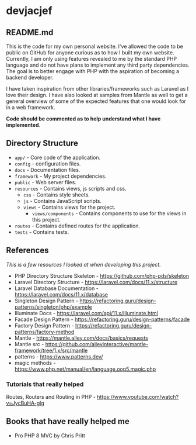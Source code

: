 # devjacjef

<!-- *Hell must really have frozen over for Jack to be coding in PHP.* -->
<!--I'm enjoying PHP?!-->

## README.md

This is the code for my own personal website. I've allowed the code to be public on GitHub for anyone curious as to how I built my own website. Currently, I am only using features revealed to me by the standard PHP language and do not have plans to implement any third party dependencies. The goal is to better engage with PHP with the aspiration of becoming a backend developer.

I have taken inspiration from other libraries/frameworks such as Laravel as I love their design. I have also looked at samples from Mantle as well to get a general overview of some of the expected features that one would look for in a web framework.

**Code should be commented as to help understand what I have implemented**.

## Directory Structure

- `app/` - Core code of the application.
    <!-- - `app/Controllers` - Handles requests and responses.
    - `app/Core` - Contains core components for the App.
    - `app/Models` - Structures data. -->
- `config` - configuration files.
- `docs` - Documentation files.
- `framework` - My project dependencies.
- `public` - Web server files.
- `resources` - Contains views, js scripts and css.
    - `css` - Contains style sheets.
    - `js` - Contains JavaScript scripts.
    - `views` - Contains views for the project.
        - `views/components` - Contains components to use for the views in this project.
- `routes` - Contains defined routes for the application.
- `tests` - Contains tests.

## References

*This is a few resources I looked at when developing this project.*

- PHP Directory Structure Skeleton - https://github.com/php-pds/skeleton
- Laravel Directory Structure - https://laravel.com/docs/11.x/structure
- Laravel Database Documentation - https://laravel.com/docs/11.x/database
- Singleton Design Pattern - https://refactoring.guru/design-patterns/singleton/php/example
- Illuminate Docs - https://laravel.com/api/11.x/Illuminate.html
- Facade Design Pattern - https://refactoring.guru/design-patterns/facade
- Factory Design Pattern - https://refactoring.guru/design-patterns/factory-method
- Mantle - https://mantle.alley.com/docs/basics/requests
- Mantle src - https://github.com/alleyinteractive/mantle-framework/tree/1.x/src/mantle
- patterns - https://www.patterns.dev/
- magic methods - https://www.php.net/manual/en/language.oop5.magic.php

### Tutorials that really helped

Routes, Routers and Routing in PHP - https://www.youtube.com/watch?v=JycBuHA-glg

## Books that have really helped me

- Pro PHP 8 MVC by Chris Pritt